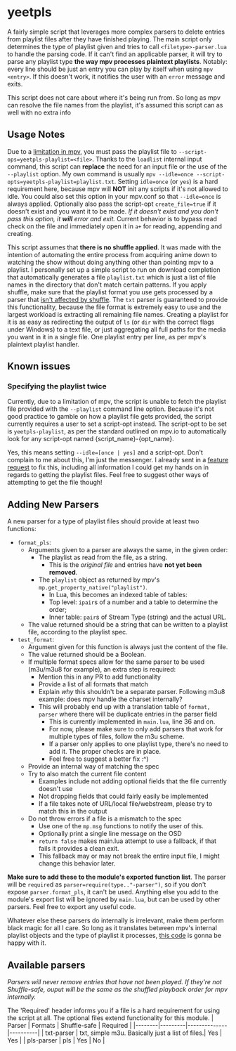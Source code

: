 # yeetpls #
A fairly simple script that leverages more complex parsers to delete entries from playlist files after they have finished playing.
The main script only determines the type of playlist given and tries to call `<filetype>-parser.lua` to handle the parsing code.
If it can't find an applicable parser, it will try to parse any playlist type **the way mpv processes plaintext playlists**. Notably: every line should be just an entry you can play by itself when using `mpv <entry>`.
If this doesn't work, it notifies the user with an `error` message and exits.

This script does not care about where it's being run from. So long as mpv can resolve the file names from the playlist, it's assumed this script can as well with no extra info

## Usage Notes ##
Due to a [limitation in mpv](#Known-Issues), you must pass the playlist file to `--script-ops=yeetpls-playlist=<file>`. Thanks to the `loadlist` internal input command, this script can **replace**
the need for an input file or the use of the `--playlist` option. My own command is usually `mpv --idle=once --script-opts=yeetpls-playlist=playlist.txt`. Setting `idle=once` (or `yes`) is a hard
requirement here, because mpv will **__NOT__** init any scripts if it's not allowed to idle. You could also set this option in your mpv.conf so that `--idle=once` is always applied.
Optionally also pass the script-opt `create_file=true` if it doesn't exist and you want it to be made. _If it doesn't exist and you don't pass this option, it **will** error and exit._
Current behavior is to bypass read check on the file and immediately open it in `a+` for reading, appending and creating.

This script assumes that **there is no shuffle applied**. It was made with the intention of automating the entire process from acquiring anime down to watching the show without doing anything
other than pointing mpv to a playlist. I personally set up a simple script to run on download completion that automatically generates a file `playlist.txt` which is just a list of file names
in the directory that don't match certain patterns. If you apply shuffle, make sure that the playlist format you use gets processed by a parser that [isn't affected by shuffle](#Supported-Formats).
The `txt` parser is guaranteed to provide this functionality, because the file format is extremely easy to use and the largest workload is extracting all remaining file names.
Creating a playlist for it is as easy as redirecting the output of `ls` (or `dir` with the correct flags under Windows) to a text file,
or just aggregating all full paths for the media you want in it in a single file. One playlist entry per line, as per mpv's plaintext playlist handler.

## Known issues ##
### Specifying the playlist twice ###
Currently, due to a limitation of mpv, the script is unable to fetch the playlist file provided with the `--playlist` command line option. Because it's not good practice to gamble on how
a playlist file gets provided, the script currently requires a user to set a script-opt instead. The script-opt to be set is `yeetpls-playlist`, as per the standard outlined on mpv.io to
automatically look for any script-opt named {script_name}-{opt_name}.

Yes, this means setting `--idle=[once | yes]` and a script-opt. Don't complain to me about this, I'm just the messenger. I already sent in a [feature request](https://github.com/mpv-player/mpv/issues/8508)
to fix this, including all information I could get my hands on in regards to getting the playlist files.
Feel free to suggest other ways of attempting to get the file though!

## Adding New Parsers ##
A new parser for a type of playlist files should provide at least two functions:
- `format_pls`:
  - Arguments given to a parser are always the same, in the given order:
    - The playlist as read from the file, as a string.
      - This is the _original file_ and entries have **not yet been removed**.
    - The `playlist` object as returned by mpv's `mp.get_property_native("playlist")`.
      - In Lua, this becomes an indexed table of tables:
      - Top level: `ipair`s of a number and a table to determine the order;
      - Inner table: `pair`s of Stream Type (string) and the actual URL.
  - The value returned should be a string that can be written to a playlist file, according to the playlist spec.
- `test_format`:
  - Argument given for this function is always just the content of the file.
  - The value returned should be a Boolean.
  - If multiple format specs allow for the same parser to be used (m3u/m3u8 for example), an extra step is required:
    - Mention this in any PR to add functionality
    - Provide a list of all formats that match
    - Explain _why_ this shouldn't be a separate parser. Following m3u8 example: does mpv handle the charset internally?
    - This will probably end up with a translation table of `format, parser` where there will be duplicate entries in the parser field
      - This is currently implemented in `main.lua`, line 36 and on.
      - For now, please make sure to only add parsers that work for multiple types of files, follow the m3u scheme.
      - If a parser only applies to one playlist type, there's no need to add it. The proper checks are in place.
      - Feel free to suggest a better fix :^)
  - Provide an internal way of matching the spec
  - Try to also match the current file content
    - Examples include not adding optional fields that the file currently doesn't use
    - Not dropping fields that could fairly easily be implemented
    - If a file takes note of URL/local file/webstream, please try to match this in the output
  - Do not throw errors if a file is a mismatch to the spec
    - Use one of the `mp.msg` functions to notify the user of this.
    - Optionally print a single line message on the OSD
    - `return false` makes main.lua attempt to use a fallback, if that fails it provides a clean exit.
    - This fallback may or may not break the entire input file, I might change this behavior later.

**Make sure to add these to the module's exported function list**. The parser will be `require`d as `parser=require(type.."-parser")`, so if you don't expose `parser.format_pls`, it can't be used.
Anything else you add to the module's export list will be ignored by `main.lua`, but can be used by other parsers. Feel free to export any useful code.

Whatever else these parsers do internally is irrelevant, make them perform black magic for all I care.
So long as it translates between mpv's internal playlist objects and the type of playlist it processes, [this code](./main.lua) is gonna be happy with it.

## Available parsers ##
_Parsers will never remove entries that have not been played. If they're not Shuffle-safe, ouput will be the same as the shuffled playback order for mpv internally._

The 'Required' header informs you if a file is a hard requirement for using the script at all. The optional files extend functionality for this module.
| Parser | Formats | Shuffle-safe | Required |
|--------|---------|--------------|----------|
| txt-parser | txt, simple m3u. Basically just a list of files.| Yes | Yes |
| pls-parser | pls | Yes | No |
